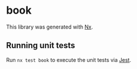 # book

This library was generated with [Nx](https://nx.dev).

## Running unit tests

Run `nx test book` to execute the unit tests via [Jest](https://jestjs.io).
